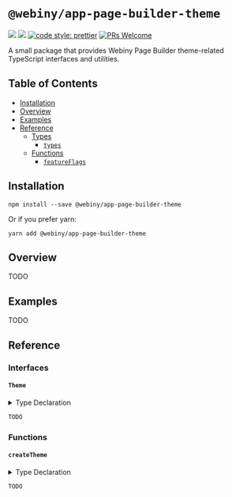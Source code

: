 # `@webiny/app-page-builder-theme`
[![](https://img.shields.io/npm/dw/@webiny/app-page-builder-theme.svg)](https://www.npmjs.com/package/@webiny/app-page-builder-theme)
[![](https://img.shields.io/npm/v/@webiny/app-page-builder-theme.svg)](https://www.npmjs.com/package/@webiny/app-page-builder-theme)
[![code style: prettier](https://img.shields.io/badge/code_style-prettier-ff69b4.svg?style=flat-square)](https://github.com/prettier/prettier)
[![PRs Welcome](https://img.shields.io/badge/PRs-welcome-brightgreen.svg?style=flat-square)](http://makeapullrequest.com)

A small package that provides Webiny Page Builder theme-related TypeScript interfaces and utilities.

## Table of Contents

-   [Installation](#installation)
-   [Overview](#overview)
-   [Examples](#examples)
-   [Reference](#reference)
    -   [Types](#Types)
        -   [`types`](#featureFlags)
    -   [Functions](#functions)
        -   [`featureFlags`](#featureFlags)

## Installation

```
npm install --save @webiny/app-page-builder-theme
```

Or if you prefer yarn:

```
yarn add @webiny/app-page-builder-theme
```


## Overview

TODO  

## Examples

TODO

## Reference

### Interfaces

#### `Theme`

<details>
<summary>Type Declaration</summary>
<p>

```ts
export interface Theme {
    breakpoints: ThemeBreakpoints;
    styles: ThemeStyles;
}
```

</p>
</details>


```ts
TODO
```

### Functions

#### `createTheme`

<details>
<summary>Type Declaration</summary>
<p>

```ts
export declare const createTheme: (theme: Theme) => Theme;
```

</p>
</details>


```ts
TODO
```